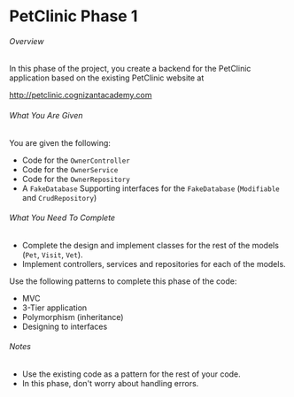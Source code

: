 # PetClinic Phase 1

###### Overview
In this phase of the project, you create a backend for the PetClinic application based on the existing PetClinic website at 

http://petclinic.cognizantacademy.com

###### What You Are Given
You are given the following:
- Code for the `OwnerController`
- Code for the `OwnerService`
- Code for the `OwnerRepository`
- A `FakeDatabase`
Supporting interfaces for the `FakeDatabase` (`Modifiable` and `CrudRepository`)

###### What You Need To Complete
- Complete the design and implement classes for the rest of the models (`Pet`, `Visit`, `Vet`).
- Implement controllers, services and repositories for each of the models.

Use the following patterns to complete this phase of the code:

- MVC
- 3-Tier application
- Polymorphism (inheritance)
- Designing to interfaces

###### Notes

- Use the existing code as a pattern for the rest of your code.
- In this phase, don't worry about handling errors.